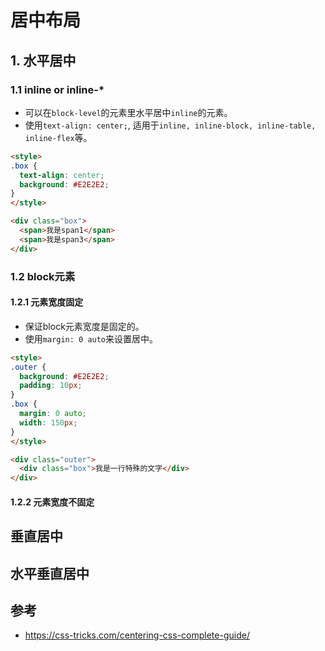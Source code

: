 # 居中布局

## 1. 水平居中

### 1.1 inline or inline-*

* 可以在`block-level`的元素里水平居中`inline`的元素。
* 使用`text-align: center;`, 适用于`inline, inline-block, inline-table, inline-flex`等。

```html
<style>
.box {
  text-align: center;
  background: #E2E2E2;
}
</style>

<div class="box">
  <span>我是span1</span>
  <span>我是span3</span>
</div>
```


### 1.2 block元素

#### 1.2.1 元素宽度固定

* 保证block元素宽度是固定的。
* 使用`margin: 0 auto`来设置居中。

```html
<style>
.outer {
  background: #E2E2E2;
  padding: 10px;
}
.box {
  margin: 0 auto;
  width: 150px;
}
</style>

<div class="outer">
  <div class="box">我是一行特殊的文字</div>
</div>
```

#### 1.2.2 元素宽度不固定


## 垂直居中

## 水平垂直居中

## 参考

* https://css-tricks.com/centering-css-complete-guide/

